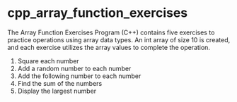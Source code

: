 # cpp_array_function_exercises
The Array Function Exercises Program (C++) contains five exercises to practice operations using array data types. An int array of size 10 is created, and each exercise utilizes the array values to complete the operation.

<ol>
<li>Square each number</li>
<li>Add a random number to each number</li>
<li>Add the following number to each number</li>
<li>Find the sum of the numbers</li>
<li>Display the largest number</li>
</ol>
